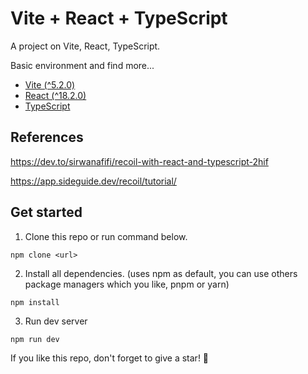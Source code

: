 # Vite + React + TypeScript

A project on Vite, React, TypeScript.

Basic environment and find more...

- [Vite (^5.2.0)](https://vitejs.dev/)
- [React (^18.2.0)](https://react.dev/)
- [TypeScript](https://www.typescriptlang.org/)

## References

https://dev.to/sirwanafifi/recoil-with-react-and-typescript-2hif

https://app.sideguide.dev/recoil/tutorial/

## Get started

1. Clone this repo or run command below.

```
npm clone <url>
```

2. Install all dependencies. (uses npm as default, you can use others package managers which you like, pnpm or yarn)

```
npm install
```

3. Run dev server

```
npm run dev
```

If you like this repo, don't forget to give a star! :star2:
